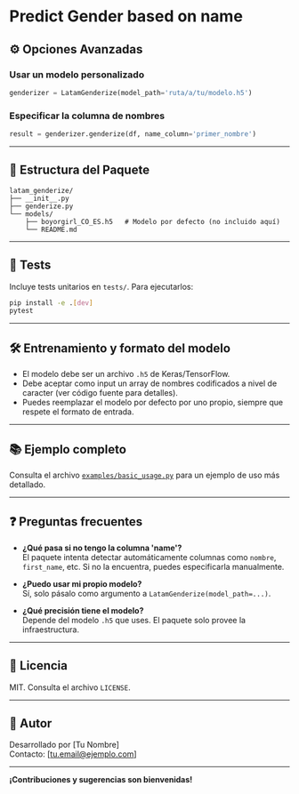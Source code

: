 # Predict Gender based on name

## ⚙️ Opciones Avanzadas

### Usar un modelo personalizado

```python
genderizer = LatamGenderize(model_path='ruta/a/tu/modelo.h5')
```

### Especificar la columna de nombres

```python
result = genderizer.genderize(df, name_column='primer_nombre')
```

---

## 📁 Estructura del Paquete

```
latam_genderize/
├── __init__.py
├── genderize.py
└── models/
    ├── boyorgirl_CO_ES.h5   # Modelo por defecto (no incluido aquí)
    └── README.md
```

---

## 🧪 Tests

Incluye tests unitarios en `tests/`. Para ejecutarlos:

```bash
pip install -e .[dev]
pytest
```

---

## 🛠️ Entrenamiento y formato del modelo

- El modelo debe ser un archivo `.h5` de Keras/TensorFlow.
- Debe aceptar como input un array de nombres codificados a nivel de caracter (ver código fuente para detalles).
- Puedes reemplazar el modelo por defecto por uno propio, siempre que respete el formato de entrada.

---

## 📚 Ejemplo completo

Consulta el archivo [`examples/basic_usage.py`](examples/basic_usage.py) para un ejemplo de uso más detallado.

---

## ❓ Preguntas frecuentes

- **¿Qué pasa si no tengo la columna 'name'?**  
  El paquete intenta detectar automáticamente columnas como `nombre`, `first_name`, etc. Si no la encuentra, puedes especificarla manualmente.

- **¿Puedo usar mi propio modelo?**  
  Sí, solo pásalo como argumento a `LatamGenderize(model_path=...)`.

- **¿Qué precisión tiene el modelo?**  
  Depende del modelo `.h5` que uses. El paquete solo provee la infraestructura.

---

## 📄 Licencia

MIT. Consulta el archivo `LICENSE`.

---

## 👤 Autor

Desarrollado por [Tu Nombre]  
Contacto: [tu.email@ejemplo.com]

---

**¡Contribuciones y sugerencias son bienvenidas!** 